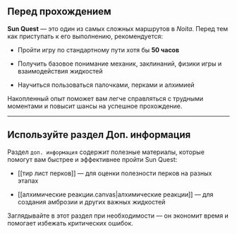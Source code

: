 ## Перед прохождением

**Sun Quest** — это один из самых сложных маршрутов в _Noita_. Перед тем как приступать к его выполнению, рекомендуется:

- Пройти игру по стандартному пути хотя бы **50 часов**
    
- Получить базовое понимание механик, заклинаний, физики игры и взаимодействия жидкостей
    
- Научиться пользоваться палочками, перками и алхимией
    

Накопленный опыт поможет вам легче справляться с трудными моментами и повысит шансы на успешное прохождение.

---

## Используйте раздел **Доп. информация**

Раздел `доп. информация` содержит полезные материалы, которые помогут вам быстрее и эффективнее пройти Sun Quest:

- [[тир лист перков]] — для оценки полезности перков на разных этапах
    
- [[алхимические реакции.canvas|алхимические реакции]] — для создания амброзии и других важных жидкостей
    

Заглядывайте в этот раздел при необходимости — он экономит время и помогает избежать критических ошибок.